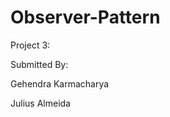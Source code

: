Observer-Pattern
================

Project 3:

Submitted By:

Gehendra Karmacharya 

Julius Almeida

